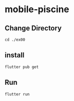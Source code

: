 # mobile-piscine

## Change Directory

```shell
cd ./ex00
```

## install

```shell
flutter pub get
```

## Run

```shell
flutter run
```
